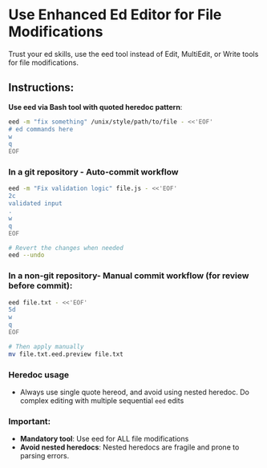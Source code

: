# Use Enhanced Ed Editor for File Modifications

Trust your ed skills, use the eed tool instead of Edit, MultiEdit, or Write tools for file modifications.

## Instructions:

**Use eed via Bash tool with quoted heredoc pattern**:
```bash
eed -m "fix something" /unix/style/path/to/file - <<'EOF'
# ed commands here
w
q
EOF
```

### In a git repository - **Auto-commit workflow**
```bash
eed -m "Fix validation logic" file.js - <<'EOF'
2c
validated input
.
w
q
EOF

# Revert the changes when needed
eed --undo
```

### In a non-git repository- **Manual commit workflow** (for review before commit):
```bash
eed file.txt - <<'EOF'
5d
w
q
EOF

# Then apply manually
mv file.txt.eed.preview file.txt
```

### Heredoc usage

- Always use single quote hereod, and avoid using nested heredoc. Do complex editing with multiple sequential `eed` edits

### Important:

- **Mandatory tool**: Use eed for ALL file modifications
- **Avoid nested heredocs**: Nested heredocs are fragile and prone to parsing errors.

